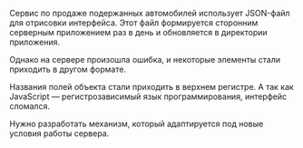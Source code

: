 Сервис по продаже подержанных автомобилей использует JSON-файл для отрисовки интерфейса. Этот файл формируется сторонним серверным приложением раз в день и обновляется в директории приложения.

Однако на сервере произошла ошибка, и некоторые элементы стали приходить в другом формате.

Названия полей объекта стали приходить в верхнем регистре. А так как JavaScript — регистрозависимый язык программирования, интерфейс сломался.

Нужно разработать механизм, который адаптируется под новые условия работы сервера.